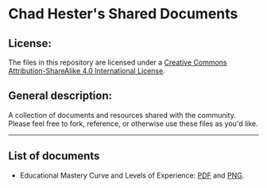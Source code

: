 Chad Hester's Shared Documents
================================================================================

License:
--------

The files in this repository are licensed under a [Creative Commons Attribution-ShareAlike 4.0 International License](http://creativecommons.org/licenses/by-sa/4.0/).

General description:
--------------------

A collection of documents and resources shared with the community. Please feel free to fork, reference, or otherwise use these files as you'd like.

--------------------------------------------------------------------------------

## List of documents

- Educational Mastery Curve and Levels of Experience: [PDF](https://github.com/chadhester/shared-documents/blob/master/Educational%20Mastery%20Curve%20and%20Levels%20of%20Experience/Educational%20Mastery%20Curve%20and%20Levels%20of%20Experience.pdf) and [PNG](https://github.com/chadhester/shared-documents/blob/master/Educational%20Mastery%20Curve%20and%20Levels%20of%20Experience/Educational%20Mastery%20Curve%20and%20Levels%20of%20Experience.png).

